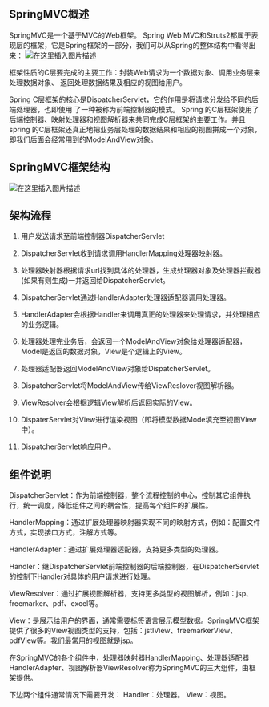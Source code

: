 ## SpringMVC概述
SpringMVC是一个基于MVC的Web框架。
Spring Web MVC和Struts2都属于表现层的框架，它是Spring框架的一部分，我们可以从Spring的整体结构中看得出来：
![在这里插入图片描述](https://img-blog.csdnimg.cn/20181119104410701.png)

框架性质的C层要完成的主要工作：封装Web请求为一个数据对象、调用业务层来处理数据对象、 返回处理数据结果及相应的视图给用户。

Spring C层框架的核心是DispatcherServlet，它的作用是将请求分发给不同的后端处理器，也即使用 了一种被称为前端控制器的模式。 Spring 的C层框架使用了后端控制器、映射处理器和视图解析器来共同完成C层框架的主要工作。并且spring 的C层框架还真正地把业务层处理的数据结果和相应的视图拼成一个对象，即我们后面会经常用到的ModelAndView对象。


## SpringMVC框架结构
![在这里插入图片描述](https://img-blog.csdnimg.cn/20181119101140257.png)
## 架构流程
1. 用户发送请求至前端控制器DispatcherServlet
2. DispatcherServlet收到请求调用HandlerMapping处理器映射器。
3. 处理器映射器根据请求url找到具体的处理器，生成处理器对象及处理器拦截器(如果有则生成)一并返回给DispatcherServlet。
4. DispatcherServlet通过HandlerAdapter处理器适配器调用处理器。
5. HandlerAdapter会根据Handler来调用真正的处理器来处理请求，并处理相应的业务逻辑。
6. 处理器处理完业务后，会返回一个ModelAndView对象给处理器适配器，Model是返回的数据对象，View是个逻辑上的View。
7. 处理器适配器返回ModelAndView对象给DispatcherServlet。
8. DispatcherServlet将ModelAndView传给ViewReslover视图解析器。
9. ViewResolver会根据逻辑View解析后返回实际的View。

10. DispaterServlet对View进行渲染视图（即将模型数据Mode填充至视图View中）。
11. DispatcherServlet响应用户。

## 组件说明
DispatcherServlet：作为前端控制器，整个流程控制的中心，控制其它组件执行，统一调度，降低组件之间的耦合性，提高每个组件的扩展性。

HandlerMapping：通过扩展处理器映射器实现不同的映射方式，例如：配置文件方式，实现接口方式，注解方式等。 

HandlerAdapter：通过扩展处理器适配器，支持更多类型的处理器。

Handler：继DispatcherServlet前端控制器的后端控制器，在DispatcherServlet的控制下Handler对具体的用户请求进行处理。

ViewResolver：通过扩展视图解析器，支持更多类型的视图解析，例如：jsp、freemarker、pdf、excel等。

View：是展示给用户的界面，通常需要标签语言展示模型数据。SpringMVC框架提供了很多的View视图类型的支持，包括：jstlView、freemarkerView、pdfView等。我们最常用的视图就是jsp。  

在SpringMVC的各个组件中，处理器映射器HandlerMapping、处理器适配器HandlerAdapter、视图解析器ViewResolver称为SpringMVC的三大组件，由框架提供。

下边两个组件通常情况下需要开发：
Handler：处理器。
View：视图。


